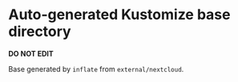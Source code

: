 # Auto-generated Kustomize base directory
**DO NOT EDIT**

Base generated by `inflate` from `external/nextcloud`.
